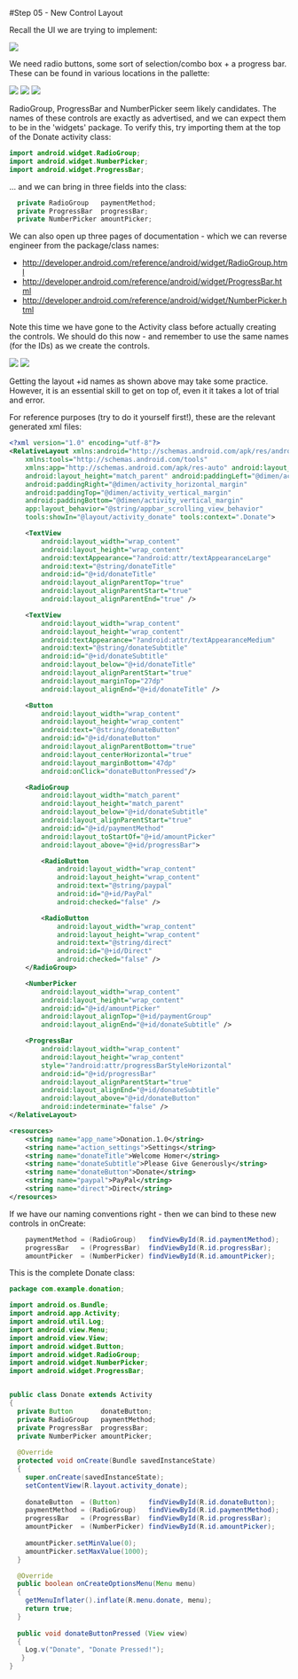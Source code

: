 #Step 05 - New Control Layout

Recall the UI we are trying to implement:

![](../img/completeappv1.png)

We need radio buttons, some sort of selection/combo box + a progress bar. These can be found in various locations in the pallette:

![](../img/lab2s107.png)
![](../img/lab2s501.png)
![](../img/lab2s502.png)

RadioGroup, ProgressBar and NumberPicker seem likely candidates. The names of these controls are exactly as advertised, and we can expect them to be in the 'widgets' package. To verify this, try importing them at the top of the Donate activity class:

~~~java
import android.widget.RadioGroup;
import android.widget.NumberPicker;
import android.widget.ProgressBar;
~~~

... and we can bring in three fields into the class:

~~~java
  private RadioGroup   paymentMethod;
  private ProgressBar  progressBar;
  private NumberPicker amountPicker;
~~~

We can also open up three pages of documentation - which we can reverse engineer from the package/class names:

- <http://developer.android.com/reference/android/widget/RadioGroup.html>
- <http://developer.android.com/reference/android/widget/ProgressBar.html>
- <http://developer.android.com/reference/android/widget/NumberPicker.html>

Note this time we have gone to the Activity class before actually creating the controls. We should do this now - and remember to use the same names (for the IDs) as we create the controls.

![](../img/lab2s503.png)
![](../img/lab2s504.png)

Getting the layout +id names as shown above may take some practice. However, it is an essential skill to get on top of, even it it takes a lot of trial and error.

For reference purposes (try to do it yourself first!), these are the relevant generated xml files:

~~~xml
<?xml version="1.0" encoding="utf-8"?>
<RelativeLayout xmlns:android="http://schemas.android.com/apk/res/android"
    xmlns:tools="http://schemas.android.com/tools"
    xmlns:app="http://schemas.android.com/apk/res-auto" android:layout_width="match_parent"
    android:layout_height="match_parent" android:paddingLeft="@dimen/activity_horizontal_margin"
    android:paddingRight="@dimen/activity_horizontal_margin"
    android:paddingTop="@dimen/activity_vertical_margin"
    android:paddingBottom="@dimen/activity_vertical_margin"
    app:layout_behavior="@string/appbar_scrolling_view_behavior"
    tools:showIn="@layout/activity_donate" tools:context=".Donate">

    <TextView
        android:layout_width="wrap_content"
        android:layout_height="wrap_content"
        android:textAppearance="?android:attr/textAppearanceLarge"
        android:text="@string/donateTitle"
        android:id="@+id/donateTitle"
        android:layout_alignParentTop="true"
        android:layout_alignParentStart="true"
        android:layout_alignParentEnd="true" />

    <TextView
        android:layout_width="wrap_content"
        android:layout_height="wrap_content"
        android:textAppearance="?android:attr/textAppearanceMedium"
        android:text="@string/donateSubtitle"
        android:id="@+id/donateSubtitle"
        android:layout_below="@+id/donateTitle"
        android:layout_alignParentStart="true"
        android:layout_marginTop="27dp"
        android:layout_alignEnd="@+id/donateTitle" />

    <Button
        android:layout_width="wrap_content"
        android:layout_height="wrap_content"
        android:text="@string/donateButton"
        android:id="@+id/donateButton"
        android:layout_alignParentBottom="true"
        android:layout_centerHorizontal="true"
        android:layout_marginBottom="47dp"
        android:onClick="donateButtonPressed"/>

    <RadioGroup
        android:layout_width="match_parent"
        android:layout_height="match_parent"
        android:layout_below="@+id/donateSubtitle"
        android:layout_alignParentStart="true"
        android:id="@+id/paymentMethod"
        android:layout_toStartOf="@+id/amountPicker"
        android:layout_above="@+id/progressBar">

        <RadioButton
            android:layout_width="wrap_content"
            android:layout_height="wrap_content"
            android:text="@string/paypal"
            android:id="@+id/PayPal"
            android:checked="false" />

        <RadioButton
            android:layout_width="wrap_content"
            android:layout_height="wrap_content"
            android:text="@string/direct"
            android:id="@+id/Direct"
            android:checked="false" />
    </RadioGroup>

    <NumberPicker
        android:layout_width="wrap_content"
        android:layout_height="wrap_content"
        android:id="@+id/amountPicker"
        android:layout_alignTop="@+id/paymentGroup"
        android:layout_alignEnd="@+id/donateSubtitle" />

    <ProgressBar
        android:layout_width="wrap_content"
        android:layout_height="wrap_content"
        style="?android:attr/progressBarStyleHorizontal"
        android:id="@+id/progressBar"
        android:layout_alignParentStart="true"
        android:layout_alignEnd="@+id/donateSubtitle"
        android:layout_above="@+id/donateButton"
        android:indeterminate="false" />
</RelativeLayout>

~~~

~~~xml
<resources>
    <string name="app_name">Donation.1.0</string>
    <string name="action_settings">Settings</string>
    <string name="donateTitle">Welcome Homer</string>
    <string name="donateSubtitle">Please Give Generously</string>
    <string name="donateButton">Donate</string>
    <string name="paypal">PayPal</string>
    <string name="direct">Direct</string>
</resources>
~~~

If we have our naming conventions right - then we can bind to these new controls in onCreate:

~~~java
    paymentMethod = (RadioGroup)   findViewById(R.id.paymentMethod);
    progressBar   = (ProgressBar)  findViewById(R.id.progressBar);
    amountPicker  = (NumberPicker) findViewById(R.id.amountPicker);
~~~


This is the complete Donate class:

~~~java
package com.example.donation;

import android.os.Bundle;
import android.app.Activity;
import android.util.Log;
import android.view.Menu;
import android.view.View;
import android.widget.Button;
import android.widget.RadioGroup;
import android.widget.NumberPicker;
import android.widget.ProgressBar;


public class Donate extends Activity
{
  private Button       donateButton;
  private RadioGroup   paymentMethod;
  private ProgressBar  progressBar;
  private NumberPicker amountPicker;
  
  @Override
  protected void onCreate(Bundle savedInstanceState)
  {
    super.onCreate(savedInstanceState);
    setContentView(R.layout.activity_donate);
    
    donateButton  = (Button)       findViewById(R.id.donateButton);
    paymentMethod = (RadioGroup)   findViewById(R.id.paymentMethod);
    progressBar   = (ProgressBar)  findViewById(R.id.progressBar);
    amountPicker  = (NumberPicker) findViewById(R.id.amountPicker);
    
    amountPicker.setMinValue(0);
    amountPicker.setMaxValue(1000);
  }

  @Override
  public boolean onCreateOptionsMenu(Menu menu)
  {
    getMenuInflater().inflate(R.menu.donate, menu);
    return true;
  }
  
  public void donateButtonPressed (View view) 
  {
    Log.v("Donate", "Donate Pressed!");
   }
}
~~~

